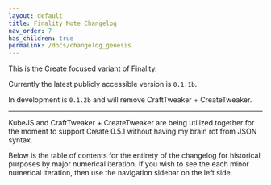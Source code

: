 ```yaml
---
layout: default
title: Finality Mote Changelog
nav_order: 7
has_children: true
permalink: /docs/changelog_genesis
---
```

This is the Create focused variant of Finality.

Currently the latest publicly accessible version is `0.1.1b`.

In development is `0.1.2b` and will remove CraftTweaker + CreateTweaker.

---

KubeJS and CraftTweaker + CreateTweaker are being utilized together for the moment to support Create 0.5.1 without having my brain rot from JSON syntax.

Below is the table of contents for the entirety of the changelog for historical purposes by major numerical iteration. If you wish to see the each minor numerical iteration, then use the navigation sidebar on the left side.